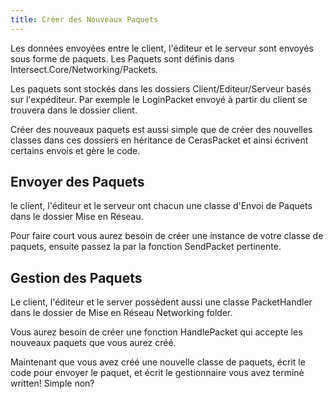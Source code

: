 ```yaml
---
title: Créer des Nouveaux Paquets
---
```


Les données envoyées entre le client, l'éditeur et le serveur sont envoyés sous forme de paquets. Les Paquets sont définis dans Intersect.Core/Networking/Packets.

Les paquets sont stockés dans les dossiers Client/Editeur/Serveur basés sur l'expéditeur. Par exemple le LoginPacket envoyé à partir du client se trouvera dans le dossier client.

Créer des nouveaux paquets est aussi simple que de créer des nouvelles classes dans ces dossiers en héritance de CerasPacket et ainsi écrivent certains envois et gère le code.

## Envoyer des Paquets

le client, l'éditeur et le serveur ont chacun une classe d'Envoi de Paquets dans le dossier Mise en Réseau.

Pour faire court vous aurez besoin de créer une instance de votre classe de paquets, ensuite passez la par la fonction SendPacket pertinente.

## Gestion des Paquets

Le client, l'éditeur et le server possèdent aussi une classe PacketHandler dans le dossier de Mise en Réseau Networking folder.

Vous aurez besoin de créer une fonction HandlePacket qui accepte les nouveaux paquets que vous aurez créé.

Maintenant que vous avez créé une nouvelle classe de paquets, écrit le code pour envoyer le paquet, et écrit le gestionnaire vous avez terminé written! Simple non?
